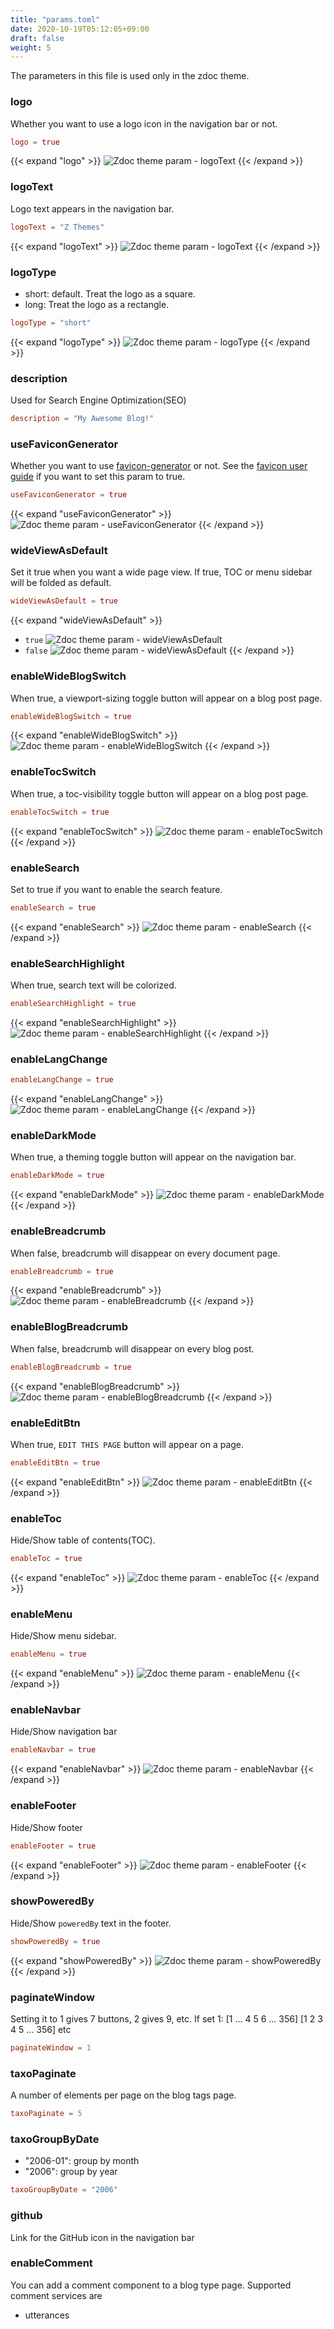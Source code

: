```yaml
---
title: "params.toml"
date: 2020-10-19T05:12:05+09:00
draft: false
weight: 5
---
```


The parameters in this file is used only in the zdoc theme.

### logo

Whether you want to use a logo icon in the navigation bar or not.

```>:params.toml
logo = true
```

{{< expand "logo" >}}
  ![Zdoc theme param - logoText](/images/configuration/zdoc/params.toml/1.logo.png)
{{< /expand >}}

### logoText

Logo text appears in the navigation bar.

```>:params.toml
logoText = "Z Themes"
```

{{< expand "logoText" >}}
  ![Zdoc theme param - logoText](/images/configuration/zdoc/params.toml/2.logoText.png)
{{< /expand >}}

### logoType

- short: default. Treat the logo as a square.
- long: Treat the logo as a rectangle.

```>:params.toml
logoType = "short"
```

{{< expand "logoType" >}}
  ![Zdoc theme param - logoType](/images/configuration/zdoc/params.toml/1.logo.png)
{{< /expand >}}

### description

Used for Search Engine Optimization(SEO)

```>:params.toml
description = "My Awesome Blog!"
```

### useFaviconGenerator

Whether you want to use [favicon-generator](https://www.favicon-generator.org/) or not. See the [favicon user guide](/zzo/userguide/favicon) if you want to set this param to true.

```>:params.toml
useFaviconGenerator = true
```

{{< expand "useFaviconGenerator" >}}
  ![Zdoc theme param - useFaviconGenerator](/images/configuration/zdoc/params.toml/3.favicon.png)
{{< /expand >}}

### wideViewAsDefault

Set it true when you want a wide page view. If true, TOC or menu sidebar will be folded as default.

```>:params.toml
wideViewAsDefault = true
```

{{< expand "wideViewAsDefault" >}}
  - `true`
    ![Zdoc theme param - wideViewAsDefault](/images/configuration/zdoc/params.toml/4.wideview-1.png)
  - `false` 
    ![Zdoc theme param - wideViewAsDefault](/images/configuration/zdoc/params.toml/4.wideview-2.png)
{{< /expand >}}

### enableWideBlogSwitch

When true, a viewport-sizing toggle button will appear on a blog post page.

```>:params.toml
enableWideBlogSwitch = true
```

{{< expand "enableWideBlogSwitch" >}}
  ![Zdoc theme param - enableWideBlogSwitch](/images/configuration/zdoc/params.toml/5.wideblogswitch.png)
{{< /expand >}}

### enableTocSwitch

When true, a toc-visibility toggle button will appear on a blog post page.

```>:params.toml
enableTocSwitch = true
```

{{< expand "enableTocSwitch" >}}
  ![Zdoc theme param - enableTocSwitch](/images/configuration/zdoc/params.toml/6.tocswitch.png)
{{< /expand >}}

### enableSearch

Set to true if you want to enable the search feature.

```>:params.toml
enableSearch = true
```

{{< expand "enableSearch" >}}
  ![Zdoc theme param - enableSearch](/images/configuration/zdoc/params.toml/7.enableSearch.png)
{{< /expand >}}

### enableSearchHighlight

When true, search text will be colorized.

```>:params.toml
enableSearchHighlight = true
```

{{< expand "enableSearchHighlight" >}}
  ![Zdoc theme param - enableSearchHighlight](/images/configuration/zdoc/params.toml/8.enableSearchHighlight.png)
{{< /expand >}}

### enableLangChange

```>:params.toml
enableLangChange = true
```

{{< expand "enableLangChange" >}}
  ![Zdoc theme param - enableLangChange](/images/configuration/zdoc/params.toml/9.enableLangChange.png)
{{< /expand >}}

### enableDarkMode

When true, a theming toggle button will appear on the navigation bar.

```>:params.toml
enableDarkMode = true
```

{{< expand "enableDarkMode" >}}
  ![Zdoc theme param - enableDarkMode](/images/configuration/zdoc/params.toml/10.enableDarkMode.png)
{{< /expand >}}

### enableBreadcrumb

When false, breadcrumb will disappear on every document page.

```>:params.toml
enableBreadcrumb = true
```

{{< expand "enableBreadcrumb" >}}
  ![Zdoc theme param - enableBreadcrumb](/images/configuration/zdoc/params.toml/11.enableBreadcrumb.png)
{{< /expand >}}

### enableBlogBreadcrumb

When false, breadcrumb will disappear on every blog post.

```>:params.toml
enableBlogBreadcrumb = true
```

{{< expand "enableBlogBreadcrumb" >}}
  ![Zdoc theme param - enableBlogBreadcrumb](/images/configuration/zdoc/params.toml/12.enableBlogBreadcrumb.png)
{{< /expand >}}

### enableEditBtn

When true, `EDIT THIS PAGE` button will appear on a page.

```>:params.toml
enableEditBtn = true
```

{{< expand "enableEditBtn" >}}
  ![Zdoc theme param - enableEditBtn](/images/configuration/zdoc/params.toml/13.enableEditBtn.png)
{{< /expand >}}

### enableToc

Hide/Show table of contents(TOC).

```>:params.toml
enableToc = true
```

{{< expand "enableToc" >}}
  ![Zdoc theme param - enableToc](/images/configuration/zdoc/params.toml/14.enableToc.png)
{{< /expand >}}

### enableMenu

Hide/Show menu sidebar.

```>:params.toml
enableMenu = true
```

{{< expand "enableMenu" >}}
  ![Zdoc theme param - enableMenu](/images/configuration/zdoc/params.toml/15.enableMenu.png)
{{< /expand >}}

### enableNavbar

Hide/Show navigation bar

```>:params.toml
enableNavbar = true
```

{{< expand "enableNavbar" >}}
  ![Zdoc theme param - enableNavbar](/images/configuration/zdoc/params.toml/16.enableNavbar.png)
{{< /expand >}}

### enableFooter

Hide/Show footer

```>:params.toml
enableFooter = true
```

{{< expand "enableFooter" >}}
  ![Zdoc theme param - enableFooter](/images/configuration/zdoc/params.toml/17.enableFooter.png)
{{< /expand >}}

### showPoweredBy

Hide/Show `poweredBy` text in the footer.

```>:params.toml
showPoweredBy = true
```

{{< expand "showPoweredBy" >}}
  ![Zdoc theme param - showPoweredBy](/images/configuration/zdoc/params.toml/18.showPoweredBy.png)
{{< /expand >}}

### paginateWindow

Setting it to 1 gives 7 buttons, 2 gives 9, etc. If set 1: [1 ... 4 5 6 ... 356] [1 2 3 4 5 ... 356] etc

```>:params.toml
paginateWindow = 1
```

### taxoPaginate

A number of elements per page on the blog tags page.

```>:params.toml
taxoPaginate = 5
```

### taxoGroupByDate

- "2006-01": group by month
- "2006": group by year

```>:params.toml
taxoGroupByDate = "2006"
```

### github

Link for the GitHub icon in the navigation bar

### enableComment

You can add a comment component to a blog type page. Supported comment services are

- utterances
